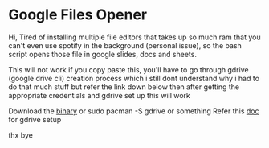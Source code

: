 # Google Files Opener

Hi, Tired of installing multiple file editors that takes up so much ram that you can't even use spotify in the background (personal issue), so the bash script opens those file in google slides, docs and sheets.

This will not work if you copy paste this, you'll have to go through gdrive (google drive cli) creation process which i still dont understand why i had to do that much stuff but refer the link down below
then after getting the appropriate credentials and gdrive set up this will work

Download the [binary](https://github.com/glotlabs/gdrive?tab=readme-ov-file) or sudo pacman -S gdrive or something 
Refer this [doc](https://github.com/glotlabs/gdrive/blob/main/docs/create_google_api_credentials.md) for gdrive setup

thx bye
